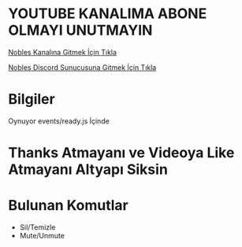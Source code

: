 # YOUTUBE KANALIMA ABONE OLMAYI UNUTMAYIN

[Nobles Kanalına Gitmek İçin Tıkla](https://www.youtube.com/noblesyt)

[Nobles Discord Sunucusuna Gitmek İçin Tıkla](https://discord.gg/Rs5ss84)

# Bilgiler

Oynuyor events/ready.js İçinde

# Thanks Atmayanı ve Videoya Like Atmayanı Altyapı Siksin

# Bulunan Komutlar

- Sil/Temizle
- Mute/Unmute